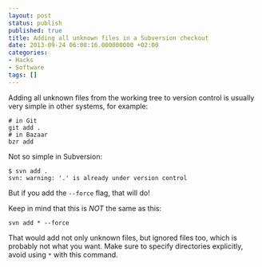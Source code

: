 ```yaml
---
layout: post
status: publish
published: true
title: Adding all unknown files in a Subversion checkout
date: 2013-09-24 06:08:16.000000000 +02:00
categories:
- Hacks
- Software
tags: []
---
```

Adding all unknown files from the working tree to version control is usually very simple in other systems, for example:


```
# in Git
git add .
# in Bazaar
bzr add
```

Not so simple in Subversion:

```
$ svn add .
svn: warning: '.' is already under version control
```

But if you add the `--force` flag, that will do!

Keep in mind that this is *NOT* the same as this:

```
svn add * --force
```

That would add not only unknown files, but ignored files too,
which is probably not what you want.
Make sure to specify directories explicitly,
avoid using `*` with this command.

